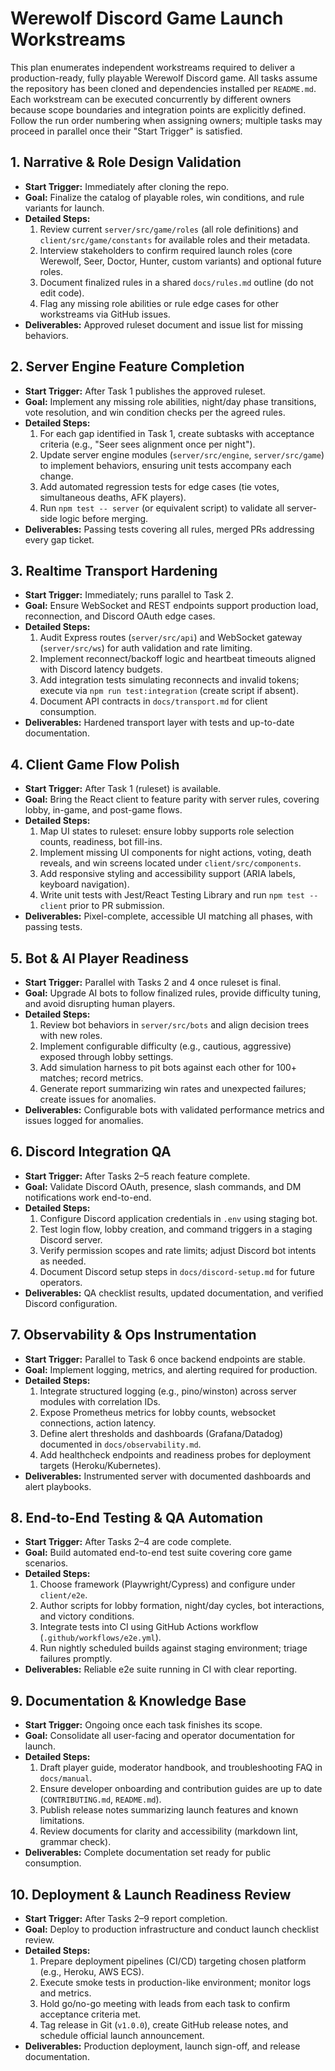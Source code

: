 # Werewolf Discord Game Launch Workstreams

This plan enumerates independent workstreams required to deliver a production-ready, fully playable Werewolf Discord game. All tasks assume the repository has been cloned and dependencies installed per `README.md`. Each workstream can be executed concurrently by different owners because scope boundaries and integration points are explicitly defined. Follow the run order numbering when assigning owners; multiple tasks may proceed in parallel once their "Start Trigger" is satisfied.

## 1. Narrative & Role Design Validation
- **Start Trigger:** Immediately after cloning the repo.
- **Goal:** Finalize the catalog of playable roles, win conditions, and rule variants for launch.
- **Detailed Steps:**
  1. Review current `server/src/game/roles` (all role definitions) and `client/src/game/constants` for available roles and their metadata.
  2. Interview stakeholders to confirm required launch roles (core Werewolf, Seer, Doctor, Hunter, custom variants) and optional future roles.
  3. Document finalized rules in a shared `docs/rules.md` outline (do not edit code).
  4. Flag any missing role abilities or rule edge cases for other workstreams via GitHub issues.
- **Deliverables:** Approved ruleset document and issue list for missing behaviors.

## 2. Server Engine Feature Completion
- **Start Trigger:** After Task 1 publishes the approved ruleset.
- **Goal:** Implement any missing role abilities, night/day phase transitions, vote resolution, and win condition checks per the agreed rules.
- **Detailed Steps:**
  1. For each gap identified in Task 1, create subtasks with acceptance criteria (e.g., "Seer sees alignment once per night").
  2. Update server engine modules (`server/src/engine`, `server/src/game`) to implement behaviors, ensuring unit tests accompany each change.
  3. Add automated regression tests for edge cases (tie votes, simultaneous deaths, AFK players).
  4. Run `npm test -- server` (or equivalent script) to validate all server-side logic before merging.
- **Deliverables:** Passing tests covering all rules, merged PRs addressing every gap ticket.

## 3. Realtime Transport Hardening
- **Start Trigger:** Immediately; runs parallel to Task 2.
- **Goal:** Ensure WebSocket and REST endpoints support production load, reconnection, and Discord OAuth edge cases.
- **Detailed Steps:**
  1. Audit Express routes (`server/src/api`) and WebSocket gateway (`server/src/ws`) for auth validation and rate limiting.
  2. Implement reconnect/backoff logic and heartbeat timeouts aligned with Discord latency budgets.
  3. Add integration tests simulating reconnects and invalid tokens; execute via `npm run test:integration` (create script if absent).
  4. Document API contracts in `docs/transport.md` for client consumption.
- **Deliverables:** Hardened transport layer with tests and up-to-date documentation.

## 4. Client Game Flow Polish
- **Start Trigger:** After Task 1 (ruleset) is available.
- **Goal:** Bring the React client to feature parity with server rules, covering lobby, in-game, and post-game flows.
- **Detailed Steps:**
  1. Map UI states to ruleset: ensure lobby supports role selection counts, readiness, bot fill-ins.
  2. Implement missing UI components for night actions, voting, death reveals, and win screens located under `client/src/components`.
  3. Add responsive styling and accessibility support (ARIA labels, keyboard navigation).
  4. Write unit tests with Jest/React Testing Library and run `npm test -- client` prior to PR submission.
- **Deliverables:** Pixel-complete, accessible UI matching all phases, with passing tests.

## 5. Bot & AI Player Readiness
- **Start Trigger:** Parallel with Tasks 2 and 4 once ruleset is final.
- **Goal:** Upgrade AI bots to follow finalized rules, provide difficulty tuning, and avoid disrupting human players.
- **Detailed Steps:**
  1. Review bot behaviors in `server/src/bots` and align decision trees with new roles.
  2. Implement configurable difficulty (e.g., cautious, aggressive) exposed through lobby settings.
  3. Add simulation harness to pit bots against each other for 100+ matches; record metrics.
  4. Generate report summarizing win rates and unexpected failures; create issues for anomalies.
- **Deliverables:** Configurable bots with validated performance metrics and issues logged for anomalies.

## 6. Discord Integration QA
- **Start Trigger:** After Tasks 2–5 reach feature complete.
- **Goal:** Validate Discord OAuth, presence, slash commands, and DM notifications work end-to-end.
- **Detailed Steps:**
  1. Configure Discord application credentials in `.env` using staging bot.
  2. Test login flow, lobby creation, and command triggers in a staging Discord server.
  3. Verify permission scopes and rate limits; adjust Discord bot intents as needed.
  4. Document Discord setup steps in `docs/discord-setup.md` for future operators.
- **Deliverables:** QA checklist results, updated documentation, and verified Discord configuration.

## 7. Observability & Ops Instrumentation
- **Start Trigger:** Parallel to Task 6 once backend endpoints are stable.
- **Goal:** Implement logging, metrics, and alerting required for production.
- **Detailed Steps:**
  1. Integrate structured logging (e.g., pino/winston) across server modules with correlation IDs.
  2. Expose Prometheus metrics for lobby counts, websocket connections, action latency.
  3. Define alert thresholds and dashboards (Grafana/Datadog) documented in `docs/observability.md`.
  4. Add healthcheck endpoints and readiness probes for deployment targets (Heroku/Kubernetes).
- **Deliverables:** Instrumented server with documented dashboards and alert playbooks.

## 8. End-to-End Testing & QA Automation
- **Start Trigger:** After Tasks 2–4 are code complete.
- **Goal:** Build automated end-to-end test suite covering core game scenarios.
- **Detailed Steps:**
  1. Choose framework (Playwright/Cypress) and configure under `client/e2e`.
  2. Author scripts for lobby formation, night/day cycles, bot interactions, and victory conditions.
  3. Integrate tests into CI using GitHub Actions workflow (`.github/workflows/e2e.yml`).
  4. Run nightly scheduled builds against staging environment; triage failures promptly.
- **Deliverables:** Reliable e2e suite running in CI with clear reporting.

## 9. Documentation & Knowledge Base
- **Start Trigger:** Ongoing once each task finishes its scope.
- **Goal:** Consolidate all user-facing and operator documentation for launch.
- **Detailed Steps:**
  1. Draft player guide, moderator handbook, and troubleshooting FAQ in `docs/manual`.
  2. Ensure developer onboarding and contribution guides are up to date (`CONTRIBUTING.md`, `README.md`).
  3. Publish release notes summarizing launch features and known limitations.
  4. Review documents for clarity and accessibility (markdown lint, grammar check).
- **Deliverables:** Complete documentation set ready for public consumption.

## 10. Deployment & Launch Readiness Review
- **Start Trigger:** After Tasks 2–9 report completion.
- **Goal:** Deploy to production infrastructure and conduct launch checklist review.
- **Detailed Steps:**
  1. Prepare deployment pipelines (CI/CD) targeting chosen platform (e.g., Heroku, AWS ECS).
  2. Execute smoke tests in production-like environment; monitor logs and metrics.
  3. Hold go/no-go meeting with leads from each task to confirm acceptance criteria met.
  4. Tag release in Git (`v1.0.0`), create GitHub release notes, and schedule official launch announcement.
- **Deliverables:** Production deployment, launch sign-off, and release documentation.

